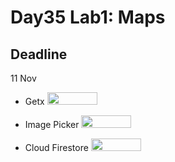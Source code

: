 # Day35 Lab1: Maps


## Deadline
11 Nov
- Getx   <img src="https://user-images.githubusercontent.com/91421012/208854337-bda05764-dcf6-4201-ae1c-4c9e6f455c07.jpg" width="80" height="20">

- Image Picker <img src="https://user-images.githubusercontent.com/91421012/208854337-bda05764-dcf6-4201-ae1c-4c9e6f455c07.jpg" width="80" height="20">

- Cloud Firestore <img src="https://user-images.githubusercontent.com/91421012/208854337-bda05764-dcf6-4201-ae1c-4c9e6f455c07.jpg" width="80" height="20">


